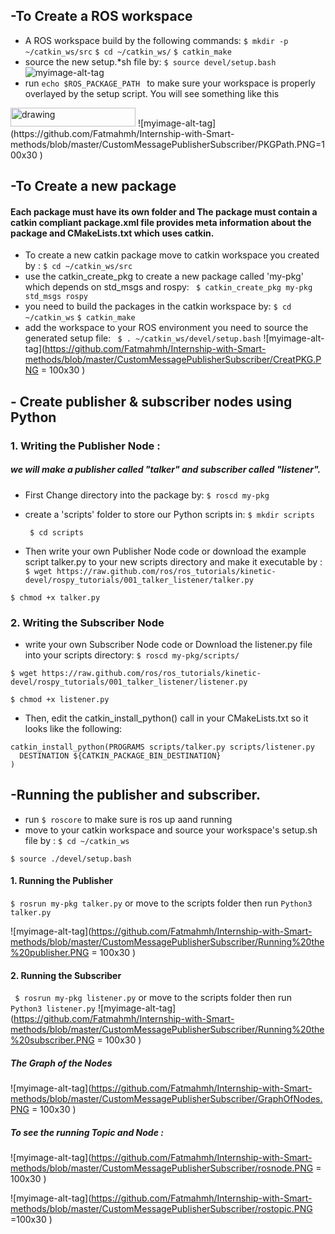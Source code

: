 ## -To Create a ROS workspace


* A ROS workspace build by the following commands:
``` $ mkdir -p ~/catkin_ws/src ```
 ``` $ cd ~/catkin_ws/ ```
``` $ catkin_make ```  
* source the new setup.*sh file by:
``` $ source devel/setup.bash ```
![myimage-alt-tag](https://github.com/Fatmahmh/Internship-with-Smart-methods/blob/master/CustomMessagePublisherSubscriber/CreatWS.PNG
) 
* run  ```echo $ROS_PACKAGE_PATH ``` to make sure your workspace is properly overlayed by the setup script. 
You will see something like this
<img src="https://github.com/Fatmahmh/Internship-with-Smart-methods/blob/master/CustomMessagePublisherSubscriber/PKGPath.PNG" alt="drawing" width="200" height="30" />
![myimage-alt-tag](https://github.com/Fatmahmh/Internship-with-Smart-methods/blob/master/CustomMessagePublisherSubscriber/PKGPath.PNG=100x30
) 
 
## -To Create a new package

#### Each package must have its own folder and The package must contain a catkin compliant package.xml file provides meta information about the package and CMakeLists.txt which uses catkin.

* To create a new catkin package move to catkin workspace you created by : 
```$ cd ~/catkin_ws/src```
* use the catkin_create_pkg to create a new package called 'my-pkg' which depends on std_msgs and rospy:
``` $ catkin_create_pkg my-pkg std_msgs rospy```
* you need to build the packages in the catkin workspace by:
 ``` $ cd ~/catkin_ws ``` 
 ``` $ catkin_make ``` 
* add the workspace to your ROS environment you need to source the generated setup file:
``` $ . ~/catkin_ws/devel/setup.bash```
 ![myimage-alt-tag](https://github.com/Fatmahmh/Internship-with-Smart-methods/blob/master/CustomMessagePublisherSubscriber/CreatPKG.PNG = 100x30
)  
## - Create publisher & subscriber nodes using Python
### 1. Writing the Publisher Node :
##### we will make a publisher called "talker" and subscriber called "listener".

* First Change directory into the package by:
``` $ roscd my-pkg ```
* create a 'scripts' folder to store our Python scripts in:
``` $ mkdir scripts ```

  ```  $ cd scripts ```
* Then write your own Publisher Node code or download the example script talker.py to your new scripts directory and make it executable by :
``` $ wget https://raw.github.com/ros/ros_tutorials/kinetic-devel/rospy_tutorials/001_talker_listener/talker.py ```

``` $ chmod +x talker.py ```

### 2. Writing the Subscriber Node
* write your own Subscriber Node code or Download the listener.py file into your scripts directory:
``` $ roscd my-pkg/scripts/ ```

``` $ wget https://raw.github.com/ros/ros_tutorials/kinetic-devel/rospy_tutorials/001_talker_listener/listener.py  ``` 

``` $ chmod +x listener.py ```

* Then, edit the catkin_install_python() call in your CMakeLists.txt so it looks like the following:
```
catkin_install_python(PROGRAMS scripts/talker.py scripts/listener.py
  DESTINATION ${CATKIN_PACKAGE_BIN_DESTINATION}
) 
```


## -Running the publisher and subscriber.
* run ``` $ roscore ``` to make sure is ros up aand running 
* move to your catkin workspace and source your workspace's setup.sh file by : 
 ```$ cd ~/catkin_ws  ```
 
``` $ source ./devel/setup.bash  ```

####  1. Running the Publisher
``` $ rosrun my-pkg talker.py ```   or move to the scripts folder then run ```Python3 talker.py ``` 

![myimage-alt-tag](https://github.com/Fatmahmh/Internship-with-Smart-methods/blob/master/CustomMessagePublisherSubscriber/Running%20the%20publisher.PNG = 100x30
) 
####  2. Running the Subscriber
``` $ rosrun my-pkg listener.py```  or move to the scripts folder then run ``` Python3 listener.py``` 
 ![myimage-alt-tag](https://github.com/Fatmahmh/Internship-with-Smart-methods/blob/master/CustomMessagePublisherSubscriber/Running%20the%20subscriber.PNG = 100x30
) 



##### The Graph of the Nodes 

 ![myimage-alt-tag](https://github.com/Fatmahmh/Internship-with-Smart-methods/blob/master/CustomMessagePublisherSubscriber/GraphOfNodes.PNG = 100x30
) 

##### To see the running Topic and Node : 

![myimage-alt-tag](https://github.com/Fatmahmh/Internship-with-Smart-methods/blob/master/CustomMessagePublisherSubscriber/rosnode.PNG = 100x30
) 

![myimage-alt-tag](https://github.com/Fatmahmh/Internship-with-Smart-methods/blob/master/CustomMessagePublisherSubscriber/rostopic.PNG =100x30
) 

